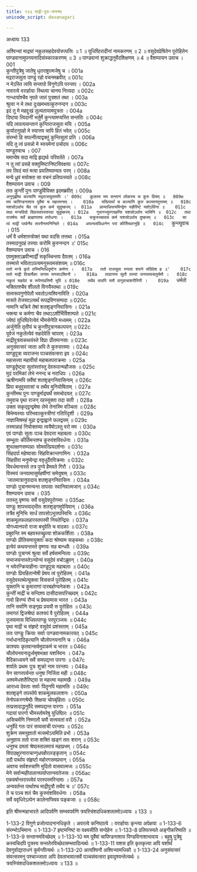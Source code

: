 ```yaml
---
title: १३३ माद्री-पुत्र-जननम्
unicode_script: devanagari

---
```



अध्यायः 133

अश्विभ्यां माद्र्यां नकुलसहदेवयोरुत्पत्तिः ॥ 1 ॥ युधिष्ठिरादीनां नामकरणम् ॥ 2 ॥ वसुदेवप्रेषितेन पुरोहितेन पाण्डवानामुपनयनादिसंस्कारकरणम् ॥ 3 ॥ पाण्डवानां शुक्राद्धनुर्वेदशिक्षणम् ॥ 4 ॥
वैशम्पायन उवाच ।	001  
कुन्तीपुत्रेषु जातेषु धृतराष्ट्रात्मजेषु च ।	001a  
मद्रराजसुता पाण्डुं रहो वचनमब्रवीत् ॥	001c  
न मेऽस्ति त्वयि सन्तापो विगुणेऽपि परन्तप ।	002a  
नावरत्वे वरार्हायाः स्थित्वा चानघ नित्यदा ॥	002c  
गान्धार्याश्चैव नृपते जातं पुत्रशतं तथा ।	003a  
श्रुत्वा न मे तथा दुःखमभवत्कुरुनन्दन ॥	003c  
इदं तु मे महद्दुःखं तुल्यतायामपुत्रता ।	004a  
दिष्ट्या त्विदानीं भर्तुर्मे कुन्त्यामप्यस्ति सन्ततिः ॥	004c  
यदि त्वपत्यसन्तानं कुन्तिराजसुता मयि ।	005a  
कुर्यादनुग्रहो मे स्यात्तव चापि हितं भवेत् ॥	005c  
संरम्भो हि सपत्नीत्वाद्वक्तुं कुन्तिसुतां प्रति ।	006a  
यदि तु त्वं प्रसन्नो मे स्वयमेनां प्रचोदय ॥	006c  
पाण्डुरुवाच ।	007  
ममाप्येष सदा माद्रि हृद्यर्थः परिवर्तते ।	007a  
न तु त्वां प्रसहे वक्तुमिष्टानिष्टविवक्षया ॥	007c  
तव त्विदं मतं मत्वा प्रयतिष्याम्यतः परम् ।	008a  
मन्ये ध्रुवं मयोक्ता सा वचनं प्रतिपत्स्यते ॥	008c  
वैशम्पायन उवाच ।	009  
ततः कुन्तीं पुनः पाण्डुर्विविक्त इदमब्रवीत् ।	009a  
`अनुगृह्णीष्व कल्याणि मद्रराजसुतामपि ।'	009c  
कुलस्य मम सन्तानं लोकस्य च कुरु प्रियम् ॥	009e  
मम चापिण्डनाशाय पूर्वेषां च महात्मनाम् ।	010a  
मत्प्रियार्थं च कल्याणि कुरु कल्याणमुत्तमम् ॥	010c  
यशसोऽर्थाय चैव त्वं कुरु कर्म सुदुष्करम् ।	011a  
प्राप्याधिपत्यमिन्द्रेण यज्ञैरिष्टं यशोऽर्थिना ॥	011c  
तथा मन्त्रविदो विप्रास्तपस्तप्त्वा सुदुष्करम् ।	012a  
गुरूनभ्युपगच्छन्ति यशसोऽर्थाय भामिनि ॥	012c  
तथा राजर्षयः सर्वे ब्राह्मणाश्च तपोधनाः ।	013a  
चक्रुरुच्चावचं कर्म यशसोऽर्थाय दुष्करम् ॥	013c  
सा त्वं माद्रीं प्लवेनैव तारयैनामनिन्दिते ।	014a  
अपत्यसंविधानेन परां कीर्तिमवाप्नुहि ॥	014c  
`कुन्त्युवाच ।	015  
धर्मं वै धर्मशास्त्रोक्तं यथा वदसि तत्तथा ।	015a  
तस्मादनुग्रहं तस्याः करोमि कुरुनन्दन ॥'	015c  
वैशम्पायन उवाच ।	016  
एवमुक्ताऽब्रवीन्मार्द्रीं सकृच्चिन्तय दैवतम् ।	016a  
तस्मात्ते भविताऽपत्यमनुरूपमसंशयम् ॥	016c  
`ततो मन्त्रे कृते तस्मिन्विधिदृष्टेन कर्मणा ।	017a  
ततो राजसुता स्नाता शयने संविवेश ह ॥'	017c  
ततो माद्री विचार्यैका जगाम मनसाऽश्विनौ ।	018a  
तावागम्य सुतौ तस्यां जनयामासतुर्यमौ ।	018c  
नकुलं सहदेवं च रूपेणाप्रतिमौ भुवि ॥	018e  
तथैव तावपि यमौ वागुवाचाशरीरिणी ।	019a  
`धर्मतो भक्तितश्चैव शीलतो विनयैस्तथा ॥	019c  
सत्वरूपगुणोपेतौ भवतोऽत्यश्विनाविति ।	020a  
मासते तेजसाऽत्यर्थं रूपद्रविणसम्पदा ॥	020c  
नामानि चक्रिरे तेषां शतशृङ्गनिवासिनः ।	021a  
भक्त्या च कर्मणा चैव तथाऽऽशीर्भिर्विशाम्पते ॥	021c  
ज्येष्ठं युधिष्ठिरेत्येवं भीमसेनेति मध्यमम् ।	022a  
अर्जुनेति तृतीयं च कुन्तीपुत्रानकल्पयन् ॥	022c  
पूर्वजं नकुलेत्येवं सहदेवेति चापरम् ।	023a  
माद्रीपुत्रावकथयंस्ते विप्राः प्रीतमानसाः ॥	023c  
अनुसंवत्सरं जाता अपि ते कुरुसत्तमाः ।	024a  
पाण्डुपुत्रा व्यराजन्त पञ्चसंवत्सरा इव ॥	024c  
महासत्त्वा महावीर्या महाबलपराक्रमाः ।	025a  
पाण्डुर्दृष्ट्वा सुतांस्तांस्तु देवरूपान्महौजसः ॥	025c  
मुदं परमिकां लेभे ननन्द च नराधिपः ।	026a  
ऋषीणामपि सर्वेषां शतशृङ्गनिवासिनाम् ॥	026c  
प्रिया बभूवुस्तासां च तथैव मुनियोषिताम् ।	027a  
कुन्तीमथ पुनः पाण्डुर्माद्र्यर्थे समचोदयत् ॥	027c  
तमुवाच पृथा राजन् रहस्युक्ता तदा सती ।	028a  
उक्ता सकृद्द्वन्द्वमेषा लेभे तेनास्मि वञ्चिता ॥	028c  
बिभेम्यस्याः परिभवात्कुस्त्रीणां गतिरिदृशी ।	029a  
नाज्ञासिषमहं मूढा द्वन्द्वाह्वाने फलद्वयम् ॥	029c  
तस्मान्नाहं नियोक्तव्या त्वयैषोऽस्तु वरो मम ।	030a  
एवं पाण्डोः सुताः पञ्च देवदत्ता महाबलाः ॥	030c  
सम्भूताः कीर्तिमन्तश्च कुरुवंशविवर्धनाः ।	031a  
शुभलक्षणसम्पन्नाः सोमवत्प्रियदर्शनाः ॥	031c  
सिंहदर्पा महेष्वासाः सिंहविक्रान्तगामिनः ।	032a  
सिंहग्रीवा मनुष्येन्द्रा ववृधुर्देवविक्रमाः ॥	032c  
विवर्धमानास्ते तत्र पुण्ये हैमवते गिरौ ।	033a  
विस्मयं जनयामासुर्महर्षीणां समेयुषाम् ॥	033c  
`जातमात्रानुपादाय शतशृङ्गनिवासिनः ।	034a  
पाण्डोः पुत्रानमन्यन्त तापसाः स्वानिवात्मजान् ॥	034c  
वैशम्पायन उवाच ।	035  
ततस्तु वृष्णयः सर्वे वसुदेवपुरोगमाः ॥	035ac  
पाण्डुः शापभयाद्भीतः शतशृङ्गमुपेयिवान् ।	036a  
तत्रैव मुनिभिः सार्धं तापसोऽभूत्तपस्विभिः ॥	036c  
शाकमूलफलाहारस्तपस्वी नियतेन्द्रियः ।	037a  
योगध्यानपरो राजा बभूवेति च वादकाः ॥	037c  
प्रबुवन्ति स्म बहवस्तच्छ्रुत्वा शोककर्शिताः ।	038a  
पाण्डोः प्रीतिसमायुक्ताः कदा श्रोष्याम सङ्कथाः ॥	038c  
इत्येवं कथयन्तस्ते वृष्णयः सह बान्धवैः ।	039a  
पाण्डोः पुत्रागमं श्रुत्वा सर्वे हर्षसमन्विताः ॥	039c  
सभाजयन्तस्तेऽन्योन्यं वसुदेवं वचोऽब्रुवन् ।	040a  
न भवेरन्क्रियाहीनाः पाण्डुपुत्रा महाबलाः ॥	040c  
पाण्डोः प्रियहितान्वेषी प्रेषय त्वं पुरोहितम् ।	041a  
वसुदेवस्तथेत्युक्त्वा विससर्ज पुरोहितम् ॥	041c  
युक्तानि च कुमाराणां पारबर्हाण्यनेकशः ।	042a  
कुन्तीं माद्रीं च सन्दिश्य दासीदासपरिच्छदम् ॥	042c  
गावो हिरण्यं रौप्यं च प्रेषयामास भारत ।	043a  
तानि सर्वाणि सङ्गृह्य प्रययौ स पुरोहितः ॥	043c  
तमागतं द्विजश्रेष्ठं काश्यपं वै पुरोहितम् ।	044a  
पूजयामास विधिवत्पाण्डुः परपुरञ्जयः ॥	044c  
पृथा माद्री च संहृष्टे वसुदेवं प्रशंसताम् ।	045a  
ततः पाण्डुः क्रियाः सर्वाः पाण्डवानामकारयत् ॥	045c  
गर्भाधानादिकृत्यानि चौलोपनयनानि च ।	046a  
काश्यपः कृतवान्सर्वमुपाकर्म च भारत ॥	046c  
चौलोपनयनादूर्ध्वमृषभाक्षा यशस्विनः ।	047a  
वैदिकाध्ययने सर्वे समपद्यन्त पारगाः ॥	047c  
शर्यातेः प्रथमः पुत्रः शुक्रो नाम परन्तपः ।	048a  
येन सागरपर्यन्ता धनुषा निर्जिता मही ॥	048c  
अश्वमेधशतैरिष्ट्वा स महात्मा महामखैः ।	049a  
आराध्य देवताः सर्वाः पितॄनपि महामतिः ॥	049c  
शतशृङ्गे तपस्तेपे शाकमूलफलाशनः ।	050a  
तेनोपकरणश्रेष्ठैः शिक्षया चोपबृंहिताः ॥	050c  
तत्प्रसादाद्धनुर्वेदे समपद्यन्त पारगाः ।	051a  
गदायां पारगो भीमस्तोमरेषु युधिष्ठिरः ॥	051c  
असिचर्मणि निष्णातौ यमौ सत्त्ववतां वरौ ।	052a  
धनुर्वेदे गतः पारं सव्यसाची परन्तपः ॥	052c  
शुक्रेण समनुज्ञातो मत्समोऽयमिति प्रभो ।	053a  
अनुज्ञाय ततो राजा शक्तिं खङ्गं ततः शरान् ॥	053c  
धनुश्च दमतां श्रेष्ठस्तालमात्रं महाप्रभम् ।	054a  
विपाठक्षुरनाराचान्गृध्रपक्षैरलङ्कृतान् ॥	054c  
ददौ पार्थाय संहृष्टो महोरगसमप्रभान् ।	055a  
अवाप्य सर्वशस्त्राणि मुदितो वासवात्मजः ॥	055c  
मेने सर्वान्महीपालानपर्याप्तान्स्वतेजसः ॥	056ac  
एकवर्षान्तरास्त्वेवं परस्परमरिन्दमाः ।	057a  
अन्ववर्तन्त पार्थाश्च माद्रीपुत्रौ तथैव च ॥'	057c  
ते च पञ्च शतं चैव कुरुवंशविवर्धनाः ।	058a  
सर्वे ववृधिरेऽल्पेन कालेनाप्स्विव पङ्कजाः ॥ ॥	058c  

इति श्रीमन्महाभारते आदिपर्वणि सम्भवपर्वणि त्रयस्त्रिंशदधिकशततमोऽध्यायः ॥ 133 ॥

1-133-2 विगुणे प्रजोत्पादनानधिकृते । अवरत्वे कनिष्ठात्वे । वरार्हायाः कृन्त्या अपेक्षया ॥ 1-133-6 संरम्भोऽभिमानः ॥ 1-133-7 इष्टमनिष्टं वा वक्ष्यसीति सन्देहेन ॥ 1-133-8 प्रतिपत्स्यते अङ्गीकरिष्यति ॥ 1-133-9 सन्तानमविच्छेदम् ॥ 1-133-10 मम पूर्वेषां चापिण्डनाशाय पिण्डविनाशाभावाय । बहुषु पुत्रेषु कस्यचिदपि पुत्रस्य सन्ततेरविच्छेदसम्भवादित्यर्थः ॥ 1-133-11 यशस इति कृतकृत्या अपि यशोर्थं देवगुर्वाद्याराधनं कुर्वन्तीत्यर्थः ॥ 1-133-20 अत्यश्विनौ अश्विभ्यामधिकौ ॥ 1-133-24 अनुसंवत्सरं संवत्सरमनु पश्चाज्जाता अपि देवताभावात्सर्वे पञ्चसंवत्सरा इवादृश्यन्तेत्यर्थः ॥ त्रयस्त्रिंशदधिकशततमोऽध्यायः ॥ 133 ॥